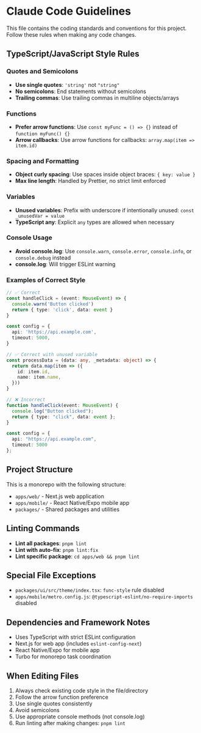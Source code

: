 # Claude Code Guidelines

This file contains the coding standards and conventions for this project. Follow these rules when making any code changes.

## TypeScript/JavaScript Style Rules

### Quotes and Semicolons
- **Use single quotes**: `'string'` not `"string"`
- **No semicolons**: End statements without semicolons
- **Trailing commas**: Use trailing commas in multiline objects/arrays

### Functions
- **Prefer arrow functions**: Use `const myFunc = () => {}` instead of `function myFunc() {}`
- **Arrow callbacks**: Use arrow functions for callbacks: `array.map(item => item.id)`

### Spacing and Formatting
- **Object curly spacing**: Use spaces inside object braces: `{ key: value }`
- **Max line length**: Handled by Prettier, no strict limit enforced

### Variables
- **Unused variables**: Prefix with underscore if intentionally unused: `const _unusedVar = value`
- **TypeScript any**: Explicit `any` types are allowed when necessary

### Console Usage
- **Avoid console.log**: Use `console.warn`, `console.error`, `console.info`, or `console.debug` instead
- **console.log**: Will trigger ESLint warning

### Examples of Correct Style

```typescript
// ✅ Correct
const handleClick = (event: MouseEvent) => {
  console.warn('Button clicked')
  return { type: 'click', data: event }
}

const config = {
  api: 'https://api.example.com',
  timeout: 5000,
}

// ✅ Correct with unused variable
const processData = (data: any, _metadata: object) => {
  return data.map(item => ({
    id: item.id,
    name: item.name,
  }))
}
```

```typescript
// ❌ Incorrect
function handleClick(event: MouseEvent) {
  console.log("Button clicked");
  return { type: "click", data: event };
}

const config = {
  api: "https://api.example.com",
  timeout: 5000
};
```

## Project Structure

This is a monorepo with the following structure:
- `apps/web/` - Next.js web application
- `apps/mobile/` - React Native/Expo mobile app
- `packages/` - Shared packages and utilities

## Linting Commands

- **Lint all packages**: `pnpm lint`
- **Lint with auto-fix**: `pnpm lint:fix`
- **Lint specific package**: `cd apps/web && pnpm lint`

## Special File Exceptions

- `packages/ui/src/theme/index.tsx`: `func-style` rule disabled
- `apps/mobile/metro.config.js`: `@typescript-eslint/no-require-imports` disabled

## Dependencies and Framework Notes

- Uses TypeScript with strict ESLint configuration
- Next.js for web app (includes `eslint-config-next`)
- React Native/Expo for mobile app
- Turbo for monorepo task coordination

## When Editing Files

1. Always check existing code style in the file/directory
2. Follow the arrow function preference
3. Use single quotes consistently
4. Avoid semicolons
5. Use appropriate console methods (not console.log)
6. Run linting after making changes: `pnpm lint`